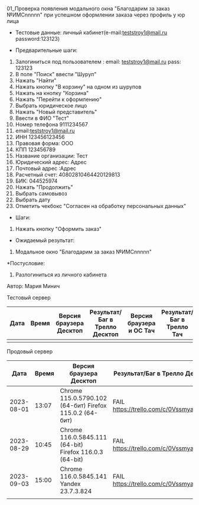01_Проверка появления модального окна "Благодарим за заказ №ИМСnnnnn" при успешном оформлении заказа через профиль у юр лица

* Тестовые данные:
личный кабинет(e-mail:teststroy1@mail.ru password:123123)

* Предварительные шаги:
1. Залогиниться под пользователем : 
email: teststroy1@mail.ru
pass: 123123
2. В поле "Поиск" ввести "Шуруп"
3. Нажать "Найти"
4. Нажать кнопку "В корзину" на одном из шурупов
5. Нажать на кнопку "Корзина"
6. Нажать "Перейти к оформлению"
7. Выбрать юридическое лицо
8. Нажать "Новый представитель"
9. Ввести в ФИО "Тест"
10. Номер телефона 9111234567
11. email:teststroy1@mail.ru
12. ИНН 123456123456
13. Правовая форма: ООО
14. КПП 123456789
15. Название организации: Тест
16. Юридический адрес: Адрес
17. Почтовый адрес :Адрес
18. Расчетный счет: 40802810464420129813
19. БИК: 044525974
20. Нажать "Продолжить"
21. Выбрать самовывоз
22. Выбрать дату
23. Отметить чекбокс "Согласен на обработку персональных данных"

* Шаги:
1. Нажать кнопку "Оформить заказ"

* Ожидаемый результат:
1. Модальное окно "Благодарим за заказ №ИМСnnnnn"

*Постусловие:
1. Разлогиниться из личного кабинета

Автор: Мария Минич


Тестовый сервер

| Дата | Время | Версия браузера Десктоп | Результат/Баг в Трелло Десктоп | Версия браузера и ОС Тач | Результат/Баг в Трелло Тач | Дата релиза | QA  |
| --- | --- | --- | --- | --- | --- | --- | --- |
|  |  |  |  |  |  |  |  |

Продовый сервер

| Дата | Время | Версия браузера Десктоп | Результат/Баг в Трелло Десктоп | Версия браузера и ОС Тач | Результат/Баг в Трелло Тач | Дата релиза | QA  |
| --- | --- | --- | --- | --- | --- | --- | --- |
| 2023-08-01 | 13:07 | Chrome 115.0.5790.102 (64-бит) Firefox 115.0.2 (64-бит)|  FAIL https://trello.com/c/0VssmyaG/204 | Safari  |FAIL https://trello.com/c/0VssmyaG/204 | 16.06.23 | Мария |
| 2023-08-29 | 10:45 | Chrome 116.0.5845.111 (64-bit) Firefox 116.0.3 (64-bit) |  FAIL https://trello.com/c/0VssmyaG/204 | Chrome 116.0.5845.92, Android 10 |  FAIL https://trello.com/c/0VssmyaG/204 | 27.08.23 | Татьяна |
| 2023-09-03 | 15:00 | Chrome 116.0.5845.141 Yandex 23.7.3.824 | FAIL https://trello.com/c/0VssmyaG/204  |Samsung Galaxy A50/Chrome 116.0.5845.163  | FAIL https://trello.com/c/0VssmyaG/204 | 03.09.23 | Наталья К. | 
|  |  |  |  |  |  |  |  |